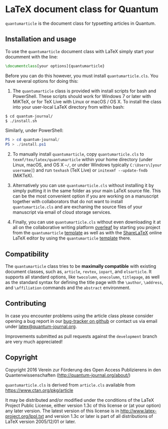 # LaTeX document class for Quantum

`quantumarticle` is the document class for typsetting articles in Quantum.

## Installation and usage

To use the `quantumarticle` document class with LaTeX simply start your documment with the line:

```latex
\documentclass[your options]{quantumarticle}

```
Before you can do this however, you must install `quantumarticle.cls`. You have several options for doing this:

1. The `quantumarticle` class is provided with install scripts for bash and PowerShell. These scripts should work for Windows 7 or later with MiKTeX, or for TeX Live with Linux or macOS / OS X. To install the class into your user-local LaTeX directory from within bash:
 ```bash
 $ cd quantum-journal/
 $ ./install.sh
 ```
 Similarly, under PowerShell:
 ```powershell
 PS > cd quantum-journal/
 PS > ./install.ps1
 ```

2. To manually install `quantumarticle`, copy `quantumarticle.cls` to `texmf/tex/latex/quantumarticle` within your home directory (under Linux, macOS, and OS X `~/`, or under Windows typically `C:\Users\[your username]`) and run `texhash` (TeX Live) or `initexmf --update-fndb` (MiKTeX).

3. Alternatively you can use `quantumarticle.cls` without installing it by simply putting it in the same folder as your main LaTeX source file. This can be the most convenient option if you are working on a manuscript together with collaborators that do not want to install `quantumarticle.cls` and are exchaning the source files of your manuscript via email of cloud storage services.

4. Finally, you can use `quantumarticle.cls` without even downloading it at all on the collaborative writing platform [overleaf](https://www.overleaf.com/) by starting you project from the `quantumarticle` [template](https://www.overleaf.com/latex/templates/template-for-submission-to-quantum-journal/gsjgyhxrtrzy) as well as with the [ShareLaTeX](https://www.sharelatex.com/project) online LaTeX editor by using the `quantumarticle` [template](https://www.sharelatex.com/templates/5851932b93a02abc513710f3) there.

## Compatibility

The `quantumarticle` class tries to be **maximally compatible** with existing document classes, such as, `article`, `revtex`, `iopart`, and `elsarticle`. It supports all standard options, like `twocolumn`, `onecolumn`, `titlepage`, as well as the standard syntax for defining the title page with the `\author`, `\address`, and `\affiliation` commands and the `abstract` environment.

## Contributing

In case you encounter problems using the article class please consider opening a bug report in our [bug-tracker on github](https://github.com/cgogolin/quantum-journal/issues) or contact us via email under latex@quantum-journal.org.

Improvements submitted as pull requests against the `development` branch are very much appreciated!

## Copyright

Copyright 2016
Verein zur Förderung des Open Access Publizierens in den Quantenwissenschaften
(http://quantum-journal.org/about/)

`quantumarticle.cls` is derived from `article.cls` available from
https://www.ctan.org/pkg/article

It may be distributed and/or modified under the
conditions of the LaTeX Project Public License, either version 1.3c
of this license or (at your option) any later version.
The latest version of this license is in
http://www.latex-project.org/lppl.txt
and version 1.3c or later is part of all distributions of LaTeX
version 2005/12/01 or later.

